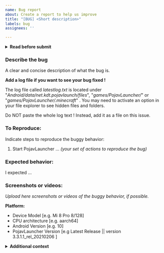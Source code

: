 ```yaml
---
name: Bug report
about: Create a report to help us improve
title: "[BUG] <Short description>"
labels: bug
assignees: ''

---
```


<!--
If you don't fill in this template, this issue will be marked as invalid and closed.
-->

<details> <summary><b>Read before submit</b></summary>
<br>
- Make sure there was not duplicated issues.<br>
- Make sure you have filled this issue template, or this will get rejected.
</details>

### Describe the bug
A clear and concise description of what the bug is.

**Add a log file if you want to see your bug fixed !**

The log file called *latestlog.txt* is located under "*Android/data/net.kdt.pojavlaunch/files*", "*games/PojavLauncher/*" or "*games/PojavLauncher/.minecraft*" .
You may need to activate an option in your file explorer to see hidden files and folders.

Do NOT paste the whole log text ! Instead, add it as a file on this issue.

### To Reproduce:
Indicate steps to reproduce the buggy behavior:

1. Start PojavLauncher
... *(your set of actions to reproduce the bug)*

### Expected behavior:
I expected ...

### Screenshots or videos:
*Upload here screenshots or videos of the buggy behavior, if possible.*

**Platform:**
 - Device Model [e.g. Mi 8 Pro 8/128]
 - CPU architecture [e.g. aarch64] 
 - Android Version [e.g. 10]
 - PojavLauncher Version [e.g Latest Release || version 3.3.1.1_rel_20210206 ]


<details> <summary><b>Additional context</b></summary>
<br>
<pre>
Add any other context about the problem here.
</pre>
</details>

